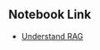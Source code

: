 ## Notebook Link

- [Understand RAG](https://docs.databricks.com/en/generative-ai/retrieval-augmented-generation.html)
